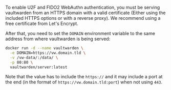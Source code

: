 To enable U2F and FIDO2 WebAuthn authentication, you must be serving vaultwarden from an HTTPS domain with a valid certificate (Either using the included
HTTPS options or with a reverse proxy). We recommend using a free certificate from Let's Encrypt.

After that, you need to set the `DOMAIN` environment variable to the same address from where vaultwarden is being served:

```sh
docker run -d --name vaultwarden \
  -e DOMAIN=https://vw.domain.tld \
  -v /vw-data/:/data/ \
  -p 80:80 \
  vaultwarden/server:latest
```

Note that the value has to include the `https://` and it may include a port at the end (in the format of `https://vw.domain.tld:port`) when not using `443`.